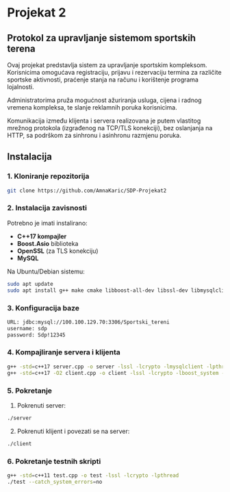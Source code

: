 # Projekat 2 
## Protokol za upravljanje sistemom sportskih terena
Ovaj projekat predstavlja sistem za upravljanje sportskim kompleksom. 
Korisnicima omogućava registraciju, prijavu i rezervaciju termina za različite sportske aktivnosti, 
praćenje stanja na računu i korištenje programa lojalnosti. 

Administratorima pruža mogućnost ažuriranja usluga, cijena i radnog vremena kompleksa, te slanje reklamnih poruka korisnicima. 

Komunikacija između klijenta i servera realizovana je putem vlastitog mrežnog protokola 
(izgrađenog na TCP/TLS konekciji), bez oslanjanja na HTTP, 
sa podrškom za sinhronu i asinhronu razmjenu poruka.

## Instalacija

### 1. Kloniranje repozitorija
```bash
git clone https://github.com/AmnaKaric/SDP-Projekat2
```

### 2. Instalacija zavisnosti
Potrebno je imati instalirano:
- **C++17 kompajler** 
- **Boost.Asio** biblioteka
- **OpenSSL** (za TLS konekciju)
- **MySQL**

Na Ubuntu/Debian sistemu:
```bash
sudo apt update
sudo apt install g++ make cmake libboost-all-dev libssl-dev libmysqlclient-dev
```

### 3. Konfiguracija baze
```bash
URL: jdbc:mysql://100.100.129.70:3306/Sportski_tereni
username: sdp
password: Sdp!12345
```

### 4. Kompajliranje servera i klijenta
```bash
g++ -std=c++17 server.cpp -o server -lssl -lcrypto -lmysqlclient -lpthread
g++ -std=c++17 -O2 client.cpp -o client -lssl -lcrypto -lboost_system -lpthread
```

### 5. Pokretanje
1. Pokrenuti server:
```bash
./server
```
2. Pokrenuti klijent i povezati se na server:
```bash
./client 
```

### 6. Pokretanje testnih skripti
```bash
g++ -std=c++11 test.cpp -o test -lssl -lcrypto -lpthread
./test --catch_system_errors=no
```
